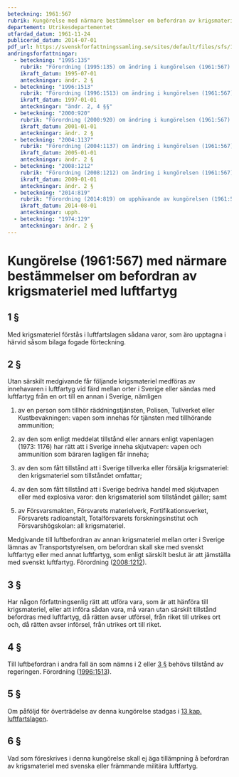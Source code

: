 ```yaml
---
beteckning: 1961:567
rubrik: Kungörelse med närmare bestämmelser om befordran av krigsmateriel med luftfartyg
departement: Utrikesdepartementet
utfardad_datum: 1961-11-24
publicerad_datum: 2014-07-01
pdf_url: https://svenskforfattningssamling.se/sites/default/files/sfs/1961-11/SFS1961-567.pdf
andringsforfattningar:
  - beteckning: "1995:135"
    rubrik: "Förordning (1995:135) om ändring i kungörelsen (1961:567) med närmare bestämmelser om befordran av krigsmateriel med luftfartyg"
    ikraft_datum: 1995-07-01
    anteckningar: ändr. 2 §
  - beteckning: "1996:1513"
    rubrik: "Förordning (1996:1513) om ändring i kungörelsen (1961:567) med närmare bestämmelser om befordran av krigsmateriel med luftfartyg"
    ikraft_datum: 1997-01-01
    anteckningar: "ändr. 2, 4 §§"
  - beteckning: "2000:920"
    rubrik: "Förordning (2000:920) om ändring i kungörelsen (1961:567) med närmare bestämmelser om befordran av krigsmateriel med luftfartyg"
    ikraft_datum: 2001-01-01
    anteckningar: ändr. 2 §
  - beteckning: "2004:1137"
    rubrik: "Förordning (2004:1137) om ändring i kungörelsen (1961:567) med närmare bestämmelser om befordran av krigsmateriel med luftfartyg"
    ikraft_datum: 2005-01-01
    anteckningar: ändr. 2 §
  - beteckning: "2008:1212"
    rubrik: "Förordning (2008:1212) om ändring i kungörelsen (1961:567) med närmare bestämmelser om befordran av krigsmateriel med luftfartyg"
    ikraft_datum: 2009-01-01
    anteckningar: ändr. 2 §
  - beteckning: "2014:819"
    rubrik: "Förordning (2014:819) om upphävande av kungörelsen (1961:567) med närmare bestämmelser om befordran av krigsmateriel med luftfartyg"
    ikraft_datum: 2014-08-01
    anteckningar: upph.
  - beteckning: "1974:129"
    anteckningar: ändr. 2 §
---
```


# Kungörelse (1961:567) med närmare bestämmelser om befordran av krigsmateriel med luftfartyg

## 1 §

Med krigsmateriel förstås i luftfartslagen sådana varor, som äro upptagna i härvid såsom bilaga fogade förteckning.

## 2 §

Utan särskilt medgivande får följande krigsmateriel medföras av innehavaren i luftfartyg vid färd mellan orter i Sverige eller sändas med luftfartyg från en ort till en annan i Sverige, nämligen

1. av en person som tillhör räddningstjänsten, Polisen, Tullverket eller Kustbevakningen: vapen som innehas för tjänsten med tillhörande ammunition;

2. av den som enligt meddelat tillstånd eller annars enligt vapenlagen (1973: 1176) har rätt att i Sverige inneha skjutvapen: vapen och ammunition som bäraren lagligen får inneha;

3. av den som fått tillstånd att i Sverige tillverka eller försälja krigsmateriel: den krigsmateriel som tillståndet omfattar;

4. av den som fått tillstånd att i Sverige bedriva handel med skjutvapen eller med explosiva varor: den krigsmateriel som tillståndet gäller; samt

5. av Försvarsmakten, Försvarets materielverk, Fortifikationsverket, Försvarets radioanstalt, Totalförsvarets forskningsinstitut och Försvarshögskolan: all krigsmateriel.

Medgivande till luftbefordran av annan krigsmateriel mellan orter i Sverige lämnas av Transportstyrelsen, om befordran skall ske med svenskt luftfartyg eller med annat luftfartyg, som enligt särskilt beslut är att jämställa med svenskt luftfartyg. Förordning ([2008:1212](https://selex.se/eli/sfs/2008/1212)).

## 3 §

Har någon författningsenlig rätt att utföra vara, som är att hänföra till krigsmateriel, eller att införa sådan vara, må varan utan särskilt tillstånd befordras med luftfartyg, då rätten avser utförsel, från riket till utrikes ort och, då rätten avser införsel, från utrikes ort till riket.

## 4 §

Till luftbefordran i andra fall än som nämns i 2 eller [3 §](#3) behövs tillstånd av regeringen. Förordning ([1996:1513](https://selex.se/eli/sfs/1996/1513)).

## 5 §

Om påföljd för överträdelse av denna kungörelse stadgas i [13 kap. luftfartslagen](https://selex.se/eli/sfs/1957/297).

## 6 §

Vad som föreskrives i denna kungörelse skall ej äga tillämpning å befordran av krigsmateriel med svenska eller främmande militära luftfartyg.